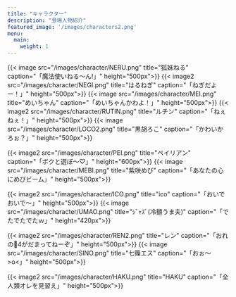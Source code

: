 ```yaml
---
title: "キャラクター"
description: "登場人物紹介"
featured_image: '/images/characters2.png'
menu:
  main:
    weight: 1
---
```

{{< image src="/images/character/NERU.png" title="狐妹ねる" caption="「魔法使いねる～ん!」" height="500px">}}
{{< image2 src="/images/character/NEGI.png" title="はるねぎ" caption="「ねぎだよー！」" height="500px">}}
{{< image src="/images/character/MEI.png" title="めいちゃん" caption="「めいちゃんかわよ！」" height="500px">}}
{{< image2 src="/images/character/RUTIN.png" title="ルチン" caption="「ねぇねぇ！」" height="500px">}}
{{< image src="/images/character/LOCO2.png" title="黒胡ろこ" caption="「かわいかろぉ？」" height="500px">}}


{{< image2 src="/images/character/PEI.png" title="ペイリアン" caption="「ボクと遊ぼ～♡」" height="600px">}}
{{< image src="/images/character/MEBI.png" title="紫咲めび" caption="「あなたの心にめびビーム」" height="500px">}}


{{< image2 src="/images/character/ICO.png" title="ico" caption="「おいでおいで～」" height="500px">}}
{{< image src="/images/character/UMAO.png" title="ｼﾞｬｽﾞ(冷麺うま夫)" caption="「でたでたでたｗ」" height="420px">}}

{{< image2 src="/images/character/REN2.png" title="レン" caption="「おれの🔧4がだまってねーぞ」" height="500px">}}
{{< image src="/images/character/SINO.png" title="七篠エス" caption="「おぉ～>o<」" height="500px">}}

{{< image2 src="/images/character/HAKU.png" title="HAKU" caption="「全人類オレを見習え」" height="500px">}}
